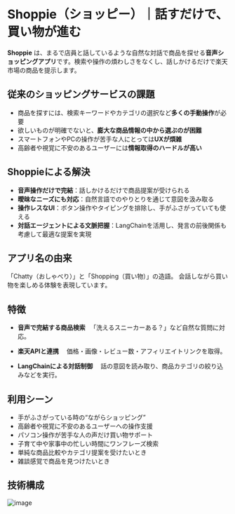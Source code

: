 # Shoppie（ショッピー）｜話すだけで、買い物が進む

**Shoppie** は、まるで店員と話しているような自然な対話で商品を探せる**音声ショッピングアプリ**です。検索や操作の煩わしさをなくし、話しかけるだけで楽天市場の商品を提示します。

## 従来のショッピングサービスの課題

* 商品を探すには、検索キーワードやカテゴリの選択など**多くの手動操作**が必要
* 欲しいものが明確でないと、**膨大な商品情報の中から選ぶのが困難**
* スマートフォンやPCの操作が苦手な人にとっては**UXが煩雑**
* 高齢者や視覚に不安のあるユーザーには**情報取得のハードルが高い**

## Shoppieによる解決

* **音声操作だけで完結**：話しかけるだけで商品提案が受けられる
* **曖昧なニーズにも対応**：自然言語でのやりとりを通じて意図を汲み取る
* **操作レスなUI**：ボタン操作やタイピングを排除し、手がふさがっていても使える
* **対話エージェントによる文脈把握**：LangChainを活用し、発言の前後関係も考慮して最適な提案を実現

## アプリ名の由来

「Chatty（おしゃべり）」と「Shopping（買い物）」の造語。
会話しながら買い物を楽しめる体験を表現しています。

## 特徴

* **音声で完結する商品検索**
  　「洗えるスニーカーある？」など自然な質問に対応。

* **楽天APIと連携**
  　価格・画像・レビュー数・アフィリエイトリンクを取得。

* **LangChainによる対話制御**
  　話の意図を読み取り、商品カテゴリの絞り込みなどを実行。

## 利用シーン

* 手がふさがっている時の“ながらショッピング”
* 高齢者や視覚に不安のあるユーザーへの操作支援
* パソコン操作が苦手な人の声だけ買い物サポート
* 子育て中や家事中の忙しい時間にワンフレーズ検索
* 単純な商品比較やカテゴリ提案を受けたいとき
* 雑談感覚で商品を見つけたいとき

## 技術構成
![image](https://github.com/user-attachments/assets/f5b8dbd2-708b-4e4e-a13f-8f8100986336)

